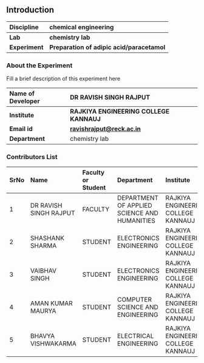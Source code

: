 ## Introduction


<b>Discipline | <b>chemical engineering
:--|:--|
<b> Lab | <b> chemistry lab
<b> Experiment|     <b> Preparation of adipic acid/paracetamol

### About the Experiment 

Fill a brief description of this experiment here

<b>Name of Developer | <b> DR RAVISH SINGH RAJPUT
:--|:--|
<b> Institute | <b>  RAJKIYA ENGINEERING COLLEGE KANNAUJ
<b> Email id|     <b>  ravishrajput@reck.ac.in
<b> Department |  chemistry lab

### Contributors List

SrNo | Name | Faculty or Student | Department| Institute | Email id
:--|:--|:--|:--|:--|:--|
1 | DR RAVISH SINGH RAJPUT | FACULTY | DEPARTMENT OF APPLIED SCIENCE AND HUMANITIES| RAJKIYA ENGINEERING COLLEGE KANNAUJ | ravishrajput@reck.ac.in
2 | SHASHANK SHARMA | STUDENT | ELECTRONICS ENGINEERING| RAJKIYA ENGINEERING COLLEGE KANNAUJ  | shashankpbt@gmail.com
3 | VAIBHAV SINGH| STUDENT | ELECTRONICS ENGINEERING| RAJKIYA ENGINEERING COLLEGE KANNAUJ  | singhvs049@gmail.com
4 | AMAN KUMAR MAURYA | STUDENT | COMPUTER SCIENCE AND  ENGINEERING| RAJKIYA ENGINEERING COLLEGE KANNAUJ  |amanmauryamk9628@gmail.com
5 |BHAVYA VISHWAKARMA | STUDENT | ELECTRICAL ENGINEERING| RAJKIYA ENGINEERING COLLEGE KANNAUJ  | bhavyarock2005@gmail.com
